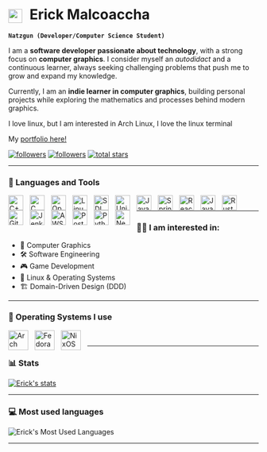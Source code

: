 # <img src="https://emojis.slackmojis.com/emojis/images/1579216111/7550/pikachu_wave.gif?1579216111" width="28" style="vertical-align: middle; margin-right: 8px;" /> Erick Malcoaccha


**`Natzgun (Developer/Computer Science Student)`**


I am a **software developer passionate about technology**, with a strong focus on **computer graphics**.  I consider myself an *autodidact* and a continuous learner, always seeking challenging problems that push me to grow and expand my knowledge.  

Currently, I am an **indie learner in computer graphics**, building personal projects while exploring the mathematics and processes behind modern graphics. 

I love linux, but I am interested in Arch Linux, I love the linux terminal

My <a href="https://erickmalcoaccha.vercel.app/" target="_blank">portfolio here!</a>


   <p align="left">
      <a href="https://github.com/Natzgun?tab=repositories">
         <img alt="followers" title="Follow me on Github" src="https://custom-icon-badges.demolab.com/badge/-My%20Repos-F25278?style=for-the-badge&logoColor=white&logo=repo"/></a>
      <a href="https://github.com/natzgun?tab=followers">
         <img alt="followers" title="Follow me on Github" src="https://custom-icon-badges.demolab.com/github/followers/natzgun?color=236ad3&labelColor=1155ba&style=for-the-badge&logo=person-add&label=Follow&logoColor=white"/></a>
      <a href="https://github.com/natzgun?tab=repositories&sort=stargazers">
         <img alt="total stars" title="Total stars on GitHub" src="https://custom-icon-badges.demolab.com/github/stars/natzgun?color=55960c&style=for-the-badge&labelColor=488207&logo=star"/></a>
   </p>

---

### 🧰 Languages and Tools

<img align="left" alt="C++" width="30px" style="padding-right:10px;" src="https://cdn.jsdelivr.net/gh/devicons/devicon/icons/cplusplus/cplusplus-original.svg"/>
<img align="left" alt="C" width="30px" style="padding-right:10px;" src="https://devicon-website.vercel.app/api/c/original.svg"/>
<img align="left" alt="OpenGL" width="30px" style="padding-right:10px;" src="https://cdn.jsdelivr.net/gh/devicons/devicon/icons/opengl/opengl-original.svg"/>
<img align="left" alt="Linux" width="30px" style="padding-right:10px;" src="https://cdn.jsdelivr.net/gh/devicons/devicon/icons/linux/linux-original.svg"/>
<img align="left" alt="SDL" width="30px" style="padding-right:10px;" src="https://cdn.jsdelivr.net/gh/devicons/devicon/icons/sdl/sdl-original.svg"/>
<img align="left" alt="Unity" width="30px" style="padding-right:10px;" src="https://cdn.jsdelivr.net/gh/devicons/devicon/icons/unity/unity-original.svg"/>
<img align="left" alt="Java" width="30px" style="padding-right:10px;" src="https://cdn.jsdelivr.net/gh/devicons/devicon/icons/java/java-original.svg"/>
<img align="left" alt="Spring Boot" width="30px" style="padding-right:10px;" src="https://cdn.jsdelivr.net/gh/devicons/devicon/icons/spring/spring-original.svg"/>
<img align="left" alt="React" width="30px" style="padding-right:10px;" src="https://cdn.jsdelivr.net/gh/devicons/devicon/icons/react/react-original.svg"/>
<img align="left" alt="JavaScript" width="30px" style="padding-right:10px;" src="https://cdn.jsdelivr.net/gh/devicons/devicon/icons/javascript/javascript-plain.svg"/>
<img align="left" alt="Rust" width="30px" style="padding-right:10px;" src="https://devicon-website.vercel.app/api/rust/plain.svg"/>
<img align="left" alt="Git" width="30px" style="padding-right:10px;" src="https://cdn.jsdelivr.net/gh/devicons/devicon/icons/git/git-original.svg"/>
<img align="left" alt="Jenkins" width="30px" style="padding-right:10px;" src="https://cdn.jsdelivr.net/gh/devicons/devicon/icons/jenkins/jenkins-original.svg"/>
<img align="left" alt="AWS" width="30px" style="padding-right:10px;" src="https://cdn.jsdelivr.net/gh/devicons/devicon@latest/icons/amazonwebservices/amazonwebservices-plain-wordmark.svg"/>
<img align="left" alt="Postgres" width="30px" style="padding-right:10px;" src="https://devicon-website.vercel.app/api/postgresql/original.svg" />
<img align="left" alt="Python" width="30px" style="padding-right:10px;" src="https://devicon-website.vercel.app/api/python/original.svg" />
<img align="left" alt="Neovim" width="30px" style="padding-right:10px;" src="https://cdn.jsdelivr.net/gh/devicons/devicon@latest/icons/neovim/neovim-original.svg" />
<br />


<!-- <h3 align="center">Hey there, I'm Erick Malcoaccha</a> <img src="https://emojis.slackmojis.com/emojis/images/1579216111/7550/pikachu_wave.gif?1579216111" width="28" /> </h3>
<p align="center">
<a href="#"><img src="medieval-sir.jpeg" height="100%" width="100%" /></a>
</p>

Hello, My name is Erick, 22 years with 1 years of experience.
I love linux, but I am interested in Arch Linux, I'm a
computer sciencist, I love the linux terminal -->

---
### 👨‍💻 I am interested in:
- 🎨 Computer Graphics  
- 🛠️ Software Engineering  
- 🎮 Game Development  
- 🐧 Linux & Operating Systems  
- 🏗️ Domain-Driven Design (DDD)  

---

### 🐧 Operating Systems I use
<img align="left" alt="Arch Linux" width="40px" style="padding-right:10px;" src="https://cdn.jsdelivr.net/gh/devicons/devicon/icons/archlinux/archlinux-original.svg"/>
<img align="left" alt="Fedora" width="40px" style="padding-right:10px;" src="https://cdn.jsdelivr.net/gh/devicons/devicon/icons/fedora/fedora-original.svg"/>
<img align="left" alt="NixOS" width="40px" style="padding-right:10px;" src="https://cdn.jsdelivr.net/gh/devicons/devicon/icons/nixos/nixos-original.svg"/>
<br/>

---

### 📊 Stats
[![Erick's stats](https://github-readme-stats.vercel.app/api?username=Natzgun&show_icons=true&theme=tokyonight)](https://github.com/Natzgun?tab=repositories)

---

### 💻 Most used languages
![Erick's Most Used Languages](https://github-readme-stats.vercel.app/api/top-langs/?username=natzgun&theme=tokyonight&layout=compact&hide=HTML)

---



